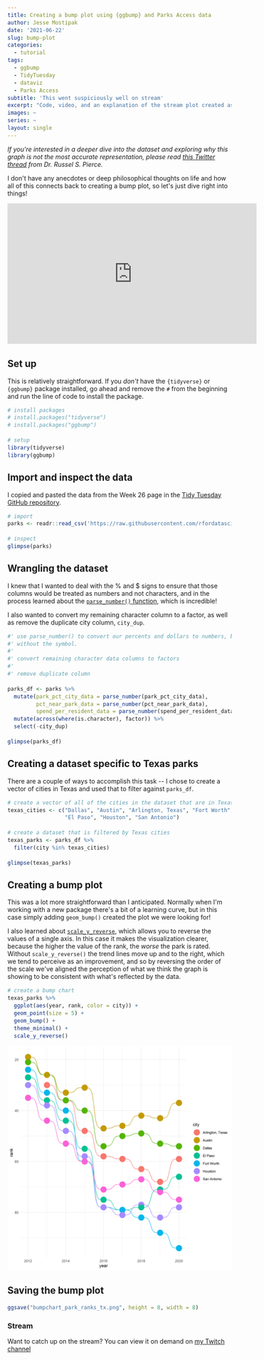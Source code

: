 ```yaml
---
title: Creating a bump plot using {ggbump} and Parks Access data
author: Jesse Mostipak
date: '2021-06-22'
slug: bump-plot
categories:
  - tutorial
tags:
  - ggbump
  - TidyTuesday
  - dataviz
  - Parks Access
subtitle: 'This went suspiciously well on stream'
excerpt: "Code, video, and an explanation of the stream plot created as part of June 21st's #TidyTuesday Unfiltered Twitch stream!"
images: ~
series: ~
layout: single
---
```

_If you're interested in a deeper dive into the dataset and exploring why this graph is not the most accurate representation, please read [this Twitter thread](https://twitter.com/RussellSPierce/status/1407770578212302859) from Dr. Russel S. Pierce._

I don't have any anecdotes or deep philosophical thoughts on life and how all of this connects back to creating a bump plot, so let's just dive right into things! 

<iframe width="560" height="315" src="https://www.youtube.com/embed/oUvQ1u0VNnk" title="YouTube video player" frameborder="0" allow="accelerometer; autoplay; clipboard-write; encrypted-media; gyroscope; picture-in-picture" allowfullscreen></iframe>

## Set up
This is relatively straightforward. 
If you _don't_ have the `{tidyverse}` or `{ggbump}` package installed, go ahead and remove the `#` from the beginning and run the line of code to install the package.
``` r
# install packages
# install.packages("tidyverse")
# install.packages("ggbump") 

# setup
library(tidyverse)
library(ggbump)
```

## Import and inspect the data
I copied and pasted the data from the Week 26 page in the [Tidy Tuesday GitHub repository](https://github.com/rfordatascience/tidytuesday/blob/master/data/2021/2021-06-22/readme.md).

```r
# import
parks <- readr::read_csv('https://raw.githubusercontent.com/rfordatascience/tidytuesday/master/data/2021/2021-06-22/parks.csv')

# inspect
glimpse(parks)
```

## Wrangling the dataset
I knew that I wanted to deal with the % and $ signs to ensure that those columns would be treated as numbers and not characters, and in the process learned about the [`parse_number()` function](https://readr.tidyverse.org/reference/parse_number.html), which is incredible! 

I also wanted to convert my remaining character column to a factor, as well as remove the duplicate city column, `city_dup`.

```r
#' use parse_number() to convert our percents and dollars to numbers, but 
#' without the symbol.
#' 
#' convert remaining character data columns to factors
#' 
#' remove duplicate column

parks_df <- parks %>% 
  mutate(park_pct_city_data = parse_number(park_pct_city_data),
         pct_near_park_data = parse_number(pct_near_park_data),
         spend_per_resident_data = parse_number(spend_per_resident_data)) %>% 
  mutate(across(where(is.character), factor)) %>% 
  select(-city_dup)

glimpse(parks_df)
```

## Creating a dataset specific to Texas parks
There are a couple of ways to accomplish this task -- I chose to create a vector of cities in Texas and used that to filter against `parks_df`.

```r
# create a vector of all of the cities in the dataset that are in Texas
texas_cities <- c("Dallas", "Austin", "Arlington, Texas", "Fort Worth",
                  "El Paso", "Houston", "San Antonio")

# create a dataset that is filtered by Texas cities
texas_parks <- parks_df %>% 
  filter(city %in% texas_cities) 

glimpse(texas_parks)
```

## Creating a bump plot
This was a lot more straightforward than I anticipated. 
Normally when I'm working with a new package there's a bit of a learning curve, but in this case simply adding `geom_bump()` created the plot we were looking for! 

I also learned about [`scale_y_reverse`](https://ggplot2.tidyverse.org/reference/scale_continuous.html), which allows you to reverse the values of a single axis. 
In this case it makes the visualization clearer, because the higher the value of the rank, the _worse_ the park is rated. 
Without `scale_y_reverse()` the trend lines move up and to the right, which we tend to perceive as an improvement, and so by reversing the order of the scale we've aligned the perception of what we think the graph is showing to be consistent with what's reflected by the data. 
```r
# create a bump chart
texas_parks %>% 
  ggplot(aes(year, rank, color = city)) +
  geom_point(size = 5) +
  geom_bump() +
  theme_minimal() +
  scale_y_reverse()
```

![](featured.png)

## Saving the bump plot

```r
ggsave("bumpchart_park_ranks_tx.png", height = 8, width = 8)
```

### Stream
Want to catch up on the stream? 
You can view it on demand on [my Twitch channel](https://www.twitch.tv/videos/1063604571)
